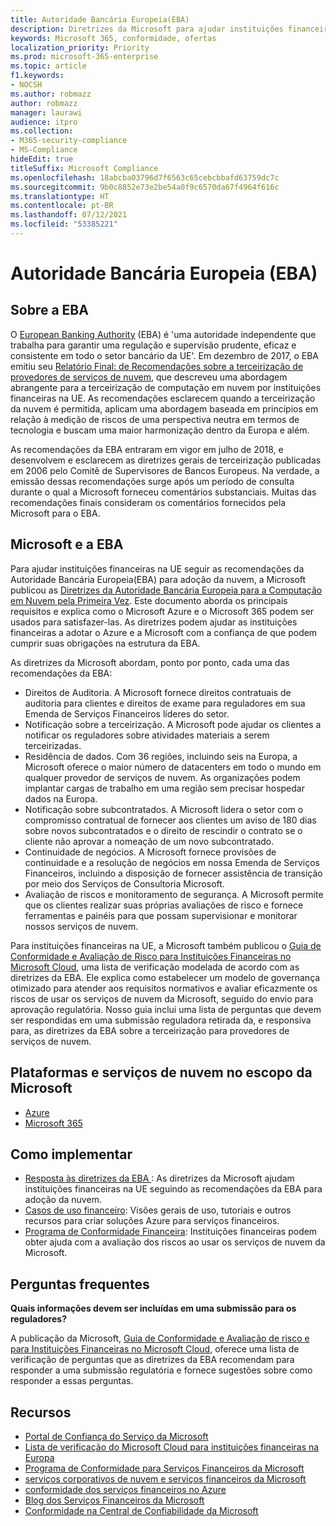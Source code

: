 ```yaml
---
title: Autoridade Bancária Europeia(EBA)
description: Diretrizes da Microsoft para ajudar instituições financeiras na UE seguir as recomendações da EBA para adoção da nuvem.
keywords: Microsoft 365, conformidade, ofertas
localization_priority: Priority
ms.prod: microsoft-365-enterprise
ms.topic: article
f1.keywords:
- NOCSH
ms.author: robmazz
author: robmazz
manager: laurawi
audience: itpro
ms.collection:
- M365-security-compliance
- MS-Compliance
hideEdit: true
titleSuffix: Microsoft Compliance
ms.openlocfilehash: 18abcba03796d7f6563c65cebcbbafd63759dc7c
ms.sourcegitcommit: 9b0c8852e73e2be54a0f9c6570da67f4964f616c
ms.translationtype: HT
ms.contentlocale: pt-BR
ms.lasthandoff: 07/12/2021
ms.locfileid: "53385221"
---
```

# <a name="european-banking-authority-eba"></a>Autoridade Bancária Europeia (EBA)

## <a name="about-the-eba"></a>Sobre a EBA

O [European Banking Authority](https://eba.europa.eu/) (EBA) é 'uma autoridade independente que trabalha para garantir uma regulação e supervisão prudente, eficaz e consistente em todo o setor bancário da UE'. Em dezembro de 2017, o EBA emitiu seu [Relatório Final: de Recomendações sobre a terceirização de provedores de serviços de nuvem](https://eba.europa.eu/documents/10180/2170121/Final+draft+Recommendations+on+Cloud+Outsourcing+%28EBA-Rec-2017-03%29.pdf/5fa5cdde-3219-4e95-946d-0c0d05494362), que descreveu uma abordagem abrangente para a terceirização de computação em nuvem por instituições financeiras na UE. As recomendações esclarecem quando a terceirização da nuvem é permitida, aplicam uma abordagem baseada em princípios em relação à medição de riscos de uma perspectiva neutra em termos de tecnologia e buscam uma maior harmonização dentro da Europa e além.

As recomendações da EBA entraram em vigor em julho de 2018, e desenvolvem e esclarecem as diretrizes gerais de terceirização publicadas em 2006 pelo Comitê de Supervisores de Bancos Europeus. Na verdade, a emissão dessas recomendações surge após um período de consulta durante o qual a Microsoft forneceu comentários substanciais. Muitas das recomendações finais consideram os comentários fornecidos pela Microsoft para o EBA.

## <a name="microsoft-and-the-eba"></a>Microsoft e a EBA

Para ajudar instituições financeiras na UE seguir as recomendações da Autoridade Bancária Europeia(EBA) para adoção da nuvem, a Microsoft publicou as [Diretrizes da Autoridade Bancária Europeia para a Computação em Nuvem pela Primeira Vez](https://aka.ms/FinServ-Guide-EuBankAuth). Este documento aborda os principais requisitos e explica como o Microsoft Azure e o Microsoft 365 podem ser usados para satisfazer-las. As diretrizes podem ajudar as instituições financeiras a adotar o Azure e a Microsoft com a confiança de que podem cumprir suas obrigações na estrutura da EBA.

As diretrizes da Microsoft abordam, ponto por ponto, cada uma das recomendações da EBA:

- Direitos de Auditoria. A Microsoft fornece direitos contratuais de auditoria para clientes e direitos de exame para reguladores em sua Emenda de Serviços Financeiros líderes do setor.
- Notificação sobre a terceirização. A Microsoft pode ajudar os clientes a notificar os reguladores sobre atividades materiais a serem terceirizadas.
- Residência de dados. Com 36 regiões, incluindo seis na Europa, a Microsoft oferece o maior número de datacenters em todo o mundo em qualquer provedor de serviços de nuvem. As organizações podem implantar cargas de trabalho em uma região sem precisar hospedar dados na Europa.
- Notificação sobre subcontratados. A Microsoft lidera o setor com o compromisso contratual de fornecer aos clientes um aviso de 180 dias sobre novos subcontratados e o direito de rescindir o contrato se o cliente não aprovar a nomeação de um novo subcontratado.
- Continuidade de negócios. A Microsoft fornece provisões de continuidade e a resolução de negócios em nossa Emenda de Serviços Financeiros, incluindo a disposição de fornecer assistência de transição por meio dos Serviços de Consultoria Microsoft.
- Avaliação de riscos e monitoramento de segurança. A Microsoft permite que os clientes realizar suas próprias avaliações de risco e fornece ferramentas e painéis para que possam supervisionar e monitorar nossos serviços de nuvem.

Para instituições financeiras na UE, a Microsoft também publicou o [Guia de Conformidade e Avaliação de Risco para Instituições Financeiras no Microsoft Cloud](https://aka.ms/RiskGovernanceGuide), uma lista de verificação modelada de acordo com as diretrizes da EBA. Ele explica como estabelecer um modelo de governança otimizado para atender aos requisitos normativos e avaliar eficazmente os riscos de usar os serviços de nuvem da Microsoft, seguido do envio para aprovação regulatória. Nosso guia inclui uma lista de perguntas que devem ser respondidas em uma submissão reguladora retirada da, e responsiva para, as diretrizes da EBA sobre a terceirização para provedores de serviços de nuvem.

## <a name="microsoft-in-scope-cloud-platforms--services"></a>Plataformas e serviços de nuvem no escopo da Microsoft

- [Azure](https://aka.ms/AzureCompliance)
- [Microsoft 365](https://aka.ms/o365-compliance-framework)

## <a name="how-to-implement"></a>Como implementar

- [Resposta às diretrizes da EBA ](https://aka.ms/FinServ-Guide-EuBankAuth): As diretrizes da Microsoft ajudam instituições financeiras na UE seguindo as recomendações da EBA para adoção da nuvem.
- [Casos de uso financeiro](/azure/industry/financial/): Visões gerais de uso, tutoriais e outros recursos para criar soluções Azure para serviços financeiros.
- [Programa de Conformidade Financeira](https://aka.ms/FSCP-Print): Instituições financeiras podem obter ajuda com a avaliação dos riscos ao usar os serviços de nuvem da Microsoft.

## <a name="frequently-asked-questions"></a>Perguntas frequentes

**Quais informações devem ser incluídas em uma submissão para os reguladores?**

A publicação da Microsoft, [Guia de Conformidade e Avaliação de risco e para Instituições Financeiras no Microsoft Cloud](https://aka.ms/RiskGovernanceGuide), oferece uma lista de verificação de perguntas que as diretrizes da EBA recomendam para responder a uma submissão regulatória e fornece sugestões sobre como responder a essas perguntas.

## <a name="resources"></a>Recursos

- [Portal de Confiança do Serviço da Microsoft](https://aka.ms/STP)
- [Lista de verificação do Microsoft Cloud para instituições financeiras na Europa](https://query.prod.cms.rt.microsoft.com/cms/api/am/binary/RE4IPF3)
- [Programa de Conformidade para Serviços Financeiros da Microsoft](https://aka.ms/FSCP-Print)
- [ serviços corporativos de nuvem e serviços financeiros da Microsoft ](https://www.microsoft.com/trustcenter/cloudservices/financialservices)
- [conformidade dos serviços financeiros no Azure](https://azure.microsoft.com/resources/videos/azurecon-2015-financial-services-compliance-in-azure/)
- [Blog dos Serviços Financeiros da Microsoft](https://techcommunity.microsoft.com/t5/Financial-Services-Blog/bg-p/FinancialServicesBlog)
- [Conformidade na Central de Confiabilidade da Microsoft](https://www.microsoft.com/trust-center/compliance/compliance-overview)
